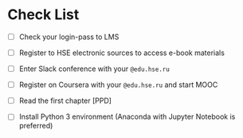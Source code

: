 # Check List

* [ ] Check your login-pass to LMS
* [ ] Register to HSE electronic sources to access e-book materials
* [ ] Enter Slack conference with your `@edu.hse.ru`
* [ ] Register on Coursera with your `@edu.hse.ru` and start MOOC
* [ ] Read the first chapter \[PPD\]
* [ ] Install Python 3 environment \(Anaconda with Jupyter Notebook is preferred\)



